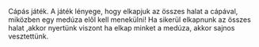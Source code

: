 Cápás játék.
A játék lényege, hogy elkapjuk az összes halat a cápával, miközben egy medúza elől kell menekülni! Ha sikerül elkapnunk az összes halat ,akkor nyertünk viszont ha elkap minket a medúza, akkor sajnos vesztettünk. 
